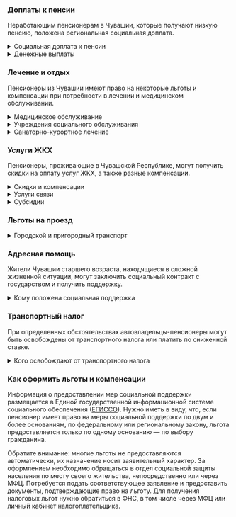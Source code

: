 ### Доплаты к пенсии
Неработающим пенсионерам в Чувашии, которые получают низкую пенсию, положена региональная социальная доплата. 

<details>
<summary>Социальная доплата к пенсии</summary>
В Чувашской Республике региональный прожиточный минимум пенсионера ниже общефедерального. Поэтому неработающим пенсионерам с низким размером пенсии производится федеральная социальная доплата к пенсии до прожиточного минимума пенсионера в РФ. В 2021 году эта сумма составляет 10 022 рубля. 

Для назначения указанной выплаты в настоящее время необходимо обращаться в территориальное отделение Пенсионного фонда (ПФР) по месту своего жительства. С 2022 года доплата будет назначаться автоматически, по данным ПФР.
</details>
<details>
<summary>Денежные выплаты</summary>
Если пенсионер относится к льготной категории, ему полагается ежемесячная денежная выплата (ЕДВ), которую регулярно индексируют.

В [Чувашской Республике](https://docs.cntd.ru/document/424074599) ветераны труда ежемесячно получают 1238 рублей, труженики тыла — 1175 рублей. ЕДВ реабилитированных пенсионеров [составляет](https://docs.cntd.ru/document/802023449) 2965 рублей, а пострадавших от репрессий — 2640 рублей. Достаточно высокий размер ЕДВ объясняется тем, что он включает в себя денежную компенсацию за большинство льгот.
</details>

### Лечение и отдых
Пенсионеры из Чувашии имеют право на некоторые льготы и компенсации при потребности в лечении и медицинском обслуживании.
<details>
<summary>Медицинское обслуживание</summary>
[Чувашские](https://docs.cntd.ru/document/424074599) ветераны труда и труженики тыла сохраняют обслуживание в поликлиниках и других медицинских учреждениях, к которым они были прикреплены в период работы до выхода на пенсию. Вне очереди принимаются для оказания медпомощи ветераны труда, труженики тыла, реабилитированные и пострадавшие пенсионеры, а также [дети войны](https://docs.cntd.ru/document/570745204).
</details>
<details>
<summary> Учреждения социального обслуживания </summary>
Внеочередной приём в дома-интернаты для престарелых и инвалидов, учреждения социального обслуживания предоставляется труженикам тыла, реабилитированным и пострадавшим от репрессий пенсионерам, а также детям войны.
</details>
<details>
<summary>Санаторно-курортное лечение</summary>
Первоочередное получение путёвок на санаторно-курортное лечение и отдых полагается реабилитированным и пострадавшим от репрессий пенсионерам Чувашской Республики.
</details>

### Услуги ЖКХ
Пенсионеры, проживающие в Чувашской Республике, могут получить скидки на оплату услуг ЖКХ, а также разные компенсации. 
<details>
<summary>Скидки и компенсации</summary>
Одинокие неработающие пенсионеры по достижении 70 лет освобождаются от взносов на капремонт на 50%, а с 80-летнего возраста — полностью. Льгота распространяется также на граждан указанного возраста, семья которых состоит из неработающих граждан пенсионного возраста (мужчины — старше 60 лет, женщины — 55) и (или) инвалидов I и II групп.
</details>
<details>
<summary>Услуги связи</summary>
В [Чувашии](https://docs.cntd.ru/document/424074599) ветеранам труда компенсируется половина стоимости платы за пользование местной стационарной телефонной связью.
</details>
<details>
<summary>Субсидии</summary>
Пенсионеры могут получить субсидию на оплату услуг ЖКХ при тратах на «коммуналку» более 22% совокупного дохода семьи.
</details>

### Льготы на проезд
<details>
<summary>Городской и пригородный транспорт</summary>
В [Чувашии](https://docs.cntd.ru/document/446182487) ветераны труда, труженики тыла, реабилитированные и пострадавшие от репрессий, а также инвалиды получают компенсацию за проезд на транспорте общего пользования городского и пригородного сообщения. Компенсация выплачивается в размере 20% стоимости месячного проездного билета, но не более 193 рублей в месяц.
</details>

### Адресная помощь
Жители Чувашии старшего возраста, находящиеся в сложной жизненной ситуации, могут заключить социальный контракт с государством и получить поддержку.
<details>
<summary>Кому положена социальная поддержка</summary>
Пенсионерам, оказавшимся в трудной жизненной ситуации по не зависящим от них причинам или в связи со стихийным бедствием, экстремальной ситуацией, оказывается адресная помощь. Она предоставляется путём выплаты пособий либо в натуральной форме (обеспечение одеждой, обувью, лекарствами, организация лечения и ухода, проведение ремонта жилья или установка приборов учёта и пр.). С нуждающимися пенсионерами может быть заключён социальный контракт.
</details>

### Транспортный налог
При определенных обстоятельствах автовладельцы-пенсионеры могут быть освобождены от транспортного налога или платить по сниженной ставке. 
<details>
<summary>Кого освобождают от транспортного налога</summary>
В [Чувашии](https://www.nalog.ru/rn77/service/tax/d1103525/) освобождены от налога инвалиды и пострадавшие от радиации, которые владеют легковым автомобилем стоимостью до 3 000 000 рублей.  
</details>

### Как оформить льготы и компенсации 
Информация о предоставлении мер социальной поддержки размещается в Единой государственной информационной системе социального обеспечения ([ЕГИССО](http://egisso.ru/site/client/#/)). Нужно иметь в виду, что, если пенсионер имеет право на меры социальной поддержки по двум и более основаниям, по федеральному или региональному закону, льгота предоставляется только по одному основанию — по выбору гражданина.

Обратите внимание: многие льготы не предоставляются автоматически, их назначение носит заявительный характер. За оформлением необходимо обращаться в отдел социальной защиты населения по месту своего жительства, непосредственно или через МФЦ. Потребуется подать соответствующее заявление и предоставить документы, подтверждающие право на льготу. Для получения налоговых льгот нужно обратиться в ФНС, в том числе через МФЦ или личный кабинет налогоплательщика.
